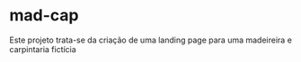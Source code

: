 # mad-cap
Este projeto trata-se da criação de uma landing page para uma madeireira e carpintaria fictícia
